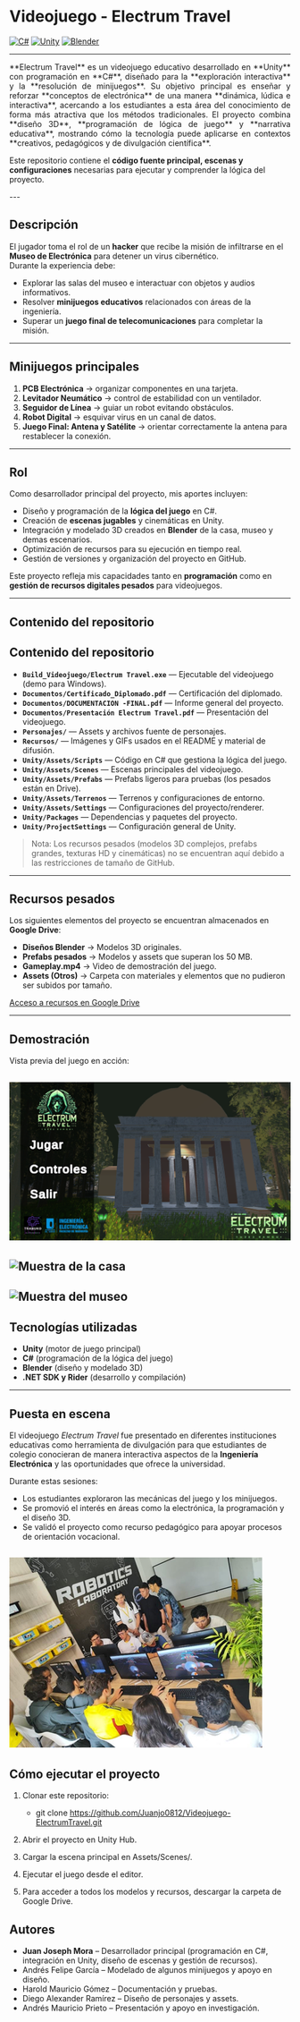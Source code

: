 # Videojuego - Electrum Travel

[![C#](https://img.shields.io/badge/C%23-10.0-239120.svg?logo=c-sharp&logoColor=white)](https://learn.microsoft.com/es-es/dotnet/csharp/)
[![Unity](https://img.shields.io/badge/Unity-2023-black.svg?logo=unity&logoColor=white)](https://unity.com/)
[![Blender](https://img.shields.io/badge/Blender-3.6-orange.svg?logo=blender&logoColor=white)](https://www.blender.org/)

---
<p align="justify">
**Electrum Travel** es un videojuego educativo desarrollado en **Unity** con programación en **C#**, diseñado para la **exploración interactiva** y la **resolución de minijuegos**.  
Su objetivo principal es enseñar y reforzar **conceptos de electrónica** de una manera **dinámica, lúdica e interactiva**, acercando a los estudiantes a esta área del conocimiento de forma más atractiva que los métodos tradicionales. El proyecto combina **diseño 3D**, **programación de lógica de juego** y **narrativa educativa**, mostrando cómo la tecnología puede aplicarse en contextos **creativos, pedagógicos y de divulgación científica**.  

Este repositorio contiene el **código fuente principal, escenas y configuraciones** necesarias para ejecutar y comprender la lógica del proyecto.
</p>
---

## Descripción

El jugador toma el rol de un **hacker** que recibe la misión de infiltrarse en el **Museo de Electrónica** para detener un virus cibernético.  
Durante la experiencia debe:

- Explorar las salas del museo e interactuar con objetos y audios informativos.  
- Resolver **minijuegos educativos** relacionados con áreas de la ingeniería.  
- Superar un **juego final de telecomunicaciones** para completar la misión.  

---

## Minijuegos principales

1. **PCB Electrónica** → organizar componentes en una tarjeta.  
2. **Levitador Neumático** → control de estabilidad con un ventilador.  
3. **Seguidor de Línea** → guiar un robot evitando obstáculos.  
4. **Robot Digital** → esquivar virus en un canal de datos.  
5. **Juego Final: Antena y Satélite** → orientar correctamente la antena para restablecer la conexión.  

---

## Rol 
Como desarrollador principal del proyecto, mis aportes incluyen:

- Diseño y programación de la **lógica del juego** en C#.  
- Creación de **escenas jugables** y cinemáticas en Unity.  
- Integración y modelado 3D creados en **Blender** de la casa, museo y demas escenarios.  
- Optimización de recursos para su ejecución en tiempo real.  
- Gestión de versiones y organización del proyecto en GitHub.  

Este proyecto refleja mis capacidades tanto en **programación** como en **gestión de recursos digitales pesados** para videojuegos.

---

## Contenido del repositorio
## Contenido del repositorio

- **`Build_Videojuego/Electrum Travel.exe`** — Ejecutable del videojuego (demo para Windows).
- **`Documentos/Certificado_Diplomado.pdf`** — Certificación del diplomado.
- **`Documentos/DOCUMENTACION -FINAL.pdf`** — Informe general del proyecto.
- **`Documentos/Presentación Electrum Travel.pdf`** — Presentación del videojuego.
- **`Personajes/`** — Assets y archivos fuente de personajes.
- **`Recursos/`** — Imágenes y GIFs usados en el README y material de difusión.
- **`Unity/Assets/Scripts`** — Código en C# que gestiona la lógica del juego.
- **`Unity/Assets/Scenes`** — Escenas principales del videojuego.
- **`Unity/Assets/Prefabs`** — Prefabs ligeros para pruebas (los pesados están en Drive).
- **`Unity/Assets/Terrenos`** — Terrenos y configuraciones de entorno.
- **`Unity/Assets/Settings`** — Configuraciones del proyecto/renderer.
- **`Unity/Packages`** — Dependencias y paquetes del proyecto.
- **`Unity/ProjectSettings`** — Configuración general de Unity.

> Nota: Los recursos pesados (modelos 3D complejos, prefabs grandes, texturas HD y cinemáticas) no se encuentran aquí debido a las restricciones de tamaño de GitHub.

---

## Recursos pesados
Los siguientes elementos del proyecto se encuentran almacenados en **Google Drive**:

- **Diseños Blender** → Modelos 3D originales.  
- **Prefabs pesados** → Modelos y assets que superan los 50 MB.  
- **Gameplay.mp4** → Video de demostración del juego.  
- **Assets (Otros)** → Carpeta con materiales y elementos que no pudieron ser subidos por tamaño.  

[Acceso a recursos en Google Drive](https://drive.google.com/drive/folders/127Xel7jZL63xM-Dr2iKFpTcULgsekJCU?usp=sharing)

---

## Demostración
Vista previa del juego en acción:

![Pantalla de inicio](Recursos/Intro.png)
---
![Muestra de la casa](Recursos/Casa.gif)
---
![Muestra del museo](Recursos/Museo.gif)
---

## Tecnologías utilizadas
- **Unity** (motor de juego principal)  
- **C#** (programación de la lógica del juego)  
- **Blender** (diseño y modelado 3D)  
- **.NET SDK y Rider** (desarrollo y compilación)

---

## Puesta en escena

El videojuego *Electrum Travel* fue presentado en diferentes instituciones educativas como herramienta de divulgación para que estudiantes de colegio conocieran de manera interactiva aspectos de la **Ingeniería Electrónica** y las oportunidades que ofrece la universidad.  

Durante estas sesiones:  
- Los estudiantes exploraron las mecánicas del juego y los minijuegos.  
- Se promovió el interés en áreas como la electrónica, la programación y el diseño 3D.  
- Se validó el proyecto como recurso pedagógico para apoyar procesos de orientación vocacional.  

![Juego en escuelas](Recursos/Escuelas.png)
---

## Cómo ejecutar el proyecto

1. Clonar este repositorio:
   - git clone https://github.com/Juanjo0812/Videojuego-ElectrumTravel.git

2. Abrir el proyecto en Unity Hub.

3. Cargar la escena principal en Assets/Scenes/.

4. Ejecutar el juego desde el editor.

5. Para acceder a todos los modelos y recursos, descargar la carpeta de Google Drive.


## Autores

- **Juan Joseph Mora** – Desarrollador principal (programación en C#, integración en Unity, diseño de escenas y gestión de recursos).  
- Andrés Felipe García – Modelado de algunos minijuegos y apoyo en diseño.  
- Harold Mauricio Gómez – Documentación y pruebas.  
- Diego Alexander Ramírez – Diseño de personajes y assets.  
- Andrés Mauricio Prieto – Presentación y apoyo en investigación.   


